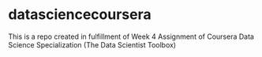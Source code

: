 # datasciencecoursera
This is a repo created in fulfillment of Week 4 Assignment of Coursera Data Science Specialization (The Data Scientist Toolbox)

